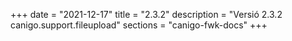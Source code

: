 +++
date        = "2021-12-17"
title       = "2.3.2"
description = "Versió 2.3.2 canigo.support.fileupload"
sections    = "canigo-fwk-docs"
+++